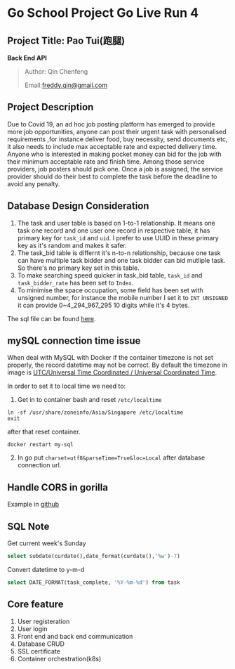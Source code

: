 # Go School Project Go Live Run 4
## Project Title: Pao Tui(跑腿)
**Back End API**
>Author: Qin Chenfeng
>
> Email:freddy.qin@gmail.com

## Project Description
Due to Covid 19, an ad hoc job posting platform has emerged to provide more job opportunities, anyone can post their urgent task with personalised requirements ,for instance deliver food, buy necessity, send documents etc, it also needs to include max acceptable rate and expected delivery time. Anyone who is interested in making pocket money can bid for the job with their minimum acceptable rate and finish time. Among those service providers, job posters should pick one. Once a job is assigned, the service provider should do their best to complete the task before the deadline to avoid any penalty.

## Database Design Consideration
1. The task and user table is based on 1-to-1 relationship. It means one task one record and one user one record in respective table, it has primary key for `task_id` and `uid`. I prefer to use UUID in these primary key as it's random and makes it safer.
2. The task_bid table is differnt it's n-to-n relationship, because one task can have multiple task bidder and one task bidder can bid mutliple task. So there's no primary key set in this table.
3. To make searching speed quicker in task_bid table, `task_id` and `task_bidder_rate` has been set to `Index`.
4. To minimise the space occupation, some field has been set with unsigned number, for instance the mobile number I set it to `INT UNSIGNED` it can provide 0~4_294_967_295 10 digits while it's 4 bytes.

The sql file can be found [here](https://github.com/qinchenfeng/ProjectGoLiveRun4BackEnd/blob/master/doc/sql/mysql.sql).

## mySQL connection time issue
When deal with MySQL with Docker if the container timezone is not set properly, the record datetime may not be correct. By default the timezone in image is [UTC/Universal Time Coordinated / Universal Coordinated Time](https://www.timeanddate.com/worldclock/timezone/utc).

In order to set it to local time we need to:
1. Get in to container bash and reset `/etc/localtime`
```shell
ln -sf /usr/share/zoneinfo/Asia/Singapore /etc/localtime
exit
```
after that reset container.
```shell
docker restart my-sql
```
2. In go put `charset=utf8&parseTime=True&loc=Local` after database connection url.
## Handle CORS in gorilla
Example in [github](https://github.com/gorilla/mux#handling-cors-requests)
## SQL Note
Get current week's Sunday
```sql
select subdate(curdate(),date_format(curdate(),'%w')-7)
```
Convert datetime to y-m-d
```sql
select DATE_FORMAT(task_complete, '%Y-%m-%d') from task
```
## Core feature
1. User registeration
2. User login
3. Front end and back end communication
4. Database CRUD
5. SSL certificate
6. Container orchestration(k8s)

